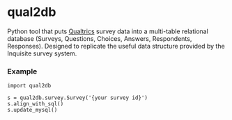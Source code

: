 # qual2db
Python tool that puts [Qualtrics](http://www.qualtrics.com/) survey data into a multi-table relational database (Surveys, Questions, Choices, Answers, Respondents, Responses). Designed to replicate the useful data structure provided by the Inquisite survey system.

### Example
    import qual2db
    
    s = qual2db.survey.Survey('{your survey id}')
    s.align_with_sql()
    s.update_mysql()
